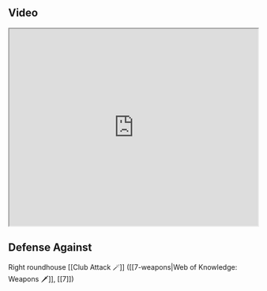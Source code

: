 ## Video

<iframe src="https://www.youtube.com/embed/eQLsvyasobU?start=57" width="100%" height="400"></iframe>

## Defense Against

Right roundhouse [[Club Attack 🪄]] ([[7-weapons|Web of Knowledge: Weapons 🗡️]], [[7]])